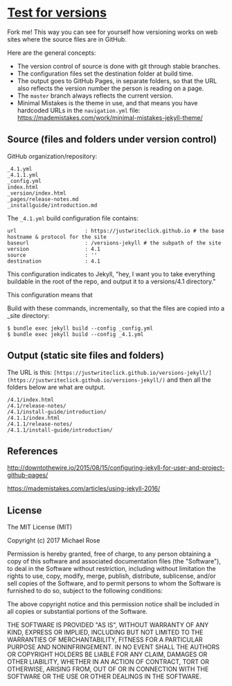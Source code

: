 # [Test for versions](http://docslikecode.com)

Fork me! This way you can see for yourself how versioning works on web sites where the source files are in GitHub.

Here are the general concepts:

- The version control of source is done with git through stable branches.
- The configuration files set the destination folder at build time.
- The output goes to GitHub Pages, in separate folders, so that the URL also reflects the version number the person is reading on a page.
- The `master` branch always reflects the current version.
- Minimal Mistakes is the theme in use, and that means you have hardcoded URLs in the `navigation.yml` file: https://mademistakes.com/work/minimal-mistakes-jekyll-theme/ 

## Source (files and folders under version control)

GitHub organization/repository:

```
_4.1.yml
_4.1.1.yml
_config.yml
index.html
_version/index.html
_pages/release-notes.md
_installguide/introduction.md
```

The `_4.1.yml` build configuration file contains:

```
url                      : https://justwriteclick.github.io # the base hostname & protocol for the site
baseurl                  : /versions-jekyll # the subpath of the site
version                  : 4.1
source                   : ''
destination              : 4.1
```

This configuration indicates to Jekyll, "hey, I want you to take everything buildable in the root of the repo, and output it to a versions/4.1 directory."

This configuration means that 

Build with these commands, incrementally, so that the files are copied into a _site directory:

```
$ bundle exec jekyll build --config _config.yml
$ bundle exec jekyll build --config _4.1.yml
```

## Output (static site files and folders)

The URL is this: `[https://justwriteclick.github.io/versions-jekyll/](https://justwriteclick.github.io/versions-jekyll/)` and then all the folders below are what are output.

```
/4.1/index.html
/4.1/release-notes/
/4.1/install-guide/introduction/
/4.1.1/index.html
/4.1.1/release-notes/
/4.1.1/install-guide/introduction/
```

## References

http://downtothewire.io/2015/08/15/configuring-jekyll-for-user-and-project-github-pages/

https://mademistakes.com/articles/using-jekyll-2016/


## License

The MIT License (MIT)

Copyright (c) 2017 Michael Rose

Permission is hereby granted, free of charge, to any person obtaining a copy
of this software and associated documentation files (the "Software"), to deal
in the Software without restriction, including without limitation the rights
to use, copy, modify, merge, publish, distribute, sublicense, and/or sell
copies of the Software, and to permit persons to whom the Software is
furnished to do so, subject to the following conditions:

The above copyright notice and this permission notice shall be included in all
copies or substantial portions of the Software.

THE SOFTWARE IS PROVIDED "AS IS", WITHOUT WARRANTY OF ANY KIND, EXPRESS OR
IMPLIED, INCLUDING BUT NOT LIMITED TO THE WARRANTIES OF MERCHANTABILITY,
FITNESS FOR A PARTICULAR PURPOSE AND NONINFRINGEMENT. IN NO EVENT SHALL THE
AUTHORS OR COPYRIGHT HOLDERS BE LIABLE FOR ANY CLAIM, DAMAGES OR OTHER
LIABILITY, WHETHER IN AN ACTION OF CONTRACT, TORT OR OTHERWISE, ARISING FROM,
OUT OF OR IN CONNECTION WITH THE SOFTWARE OR THE USE OR OTHER DEALINGS IN THE
SOFTWARE.
